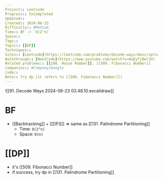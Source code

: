 ```yaml
---
Project:: Leetcode
Progress:: InCompleted
Updated:: 
Created:: 2024-06-23
Difficulty:: #Medium 
Time:: BF -> `O(2^n)`
Space:: 
Tags:: 
Topic:: [[DP]]
Techniques:: 
Sites:: [Leetcode](https://leetcode.com/problems/decode-ways/description/)
Walkthrough:: [NeetCode](https://www.youtube.com/watch?v=6aEyTjOwlJU)
Related problems:: [[198. House Robber]], [[509. Fibonacci Number]]
Companies:: #Company/Google
Code:: 
Note:: Try dp (it refers to [[509. Fibonacci Number]])
---
```


![[91. Decode Ways 2024-06-23 03.48.10.excalidraw]]


# BF 
- [[Backtracking]] + [[DFS]] => same as [[131. Palindrome Partitioning]]
	- Time: `O(2^n)`
	- Space: `O(n)`

# [[DP]]
- it's [[509. Fibonacci Number]]
- if success, try dp in [[131. Palindrome Partitioning]]